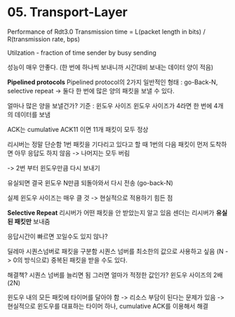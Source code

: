 # 05. Transport-Layer

Performance of Rdt3.0
Transmission time = L(packet length in bits) / R(transmission rate, bps)

Utilzation - fraction of time sender by busy sending

성능이 매우 안좋다. (한 번에 하나씩 보내니까 시간대비 보내는 데이터 양이 적음)

**Pipelined protocols**
Pipelined protocol의 2가지 일반적인 형태 : go-Back-N, selective repeat
-> 둘다 한 번에 많은 양의 패킷을 보낼 수 있다.

얼마나 많은 양을 보낼건가?
기준 : 윈도우 사이즈
윈도우 사이즈가 4라면 한 번에 4개의 데이터를 보냄

ACK는 cumulative 
ACK11 이면 11개 패킷이 모두 정상

리시버는 정말 단순함
1번 패킷을 기다리고 있다고 할 때 1번의 다음 패킷이 먼저 도착하면 아무 응답도 하지 않음 -> 나머지는 모두 버림

-> 2번 부터 윈도우만큼 다시 보내기

유실되면 결국 윈도우 N만큼 되돌아와서 다시 전송 (go-back-N)

실제 윈도우 사이즈는 매우 클 것
-> 현실적으로 적용하기 힘든 점

**Selective Repeat**
리시버가 어떤 패킷을 안 받았는지 알고 있음
센더는 리시버가 **유실된 패킷만** 보내줌

응답시간이 빠르면 꼬일수도 있지 않나?

딜레마
시퀀스넘버로 패킷을 구분함
시퀀스 넘버를 최소한의 값으로 사용하고 싶음
(N -> 0의 방식으로)
중복된 패킷을 받을 수도 있다.

해결책? 시퀀스 넘버를 늘리면 됨
그러면 얼마가 적정한 값인가?
윈도우 사이즈의 2배 (2N)

윈도우 내의 모든 패킷에 타이머를 달아야 함
-> 리소스 부담이 된다는 문제가 있음
-> 현실적으로 윈도우를 대표하는 타이머 하나, cumulative ACK를 이용해서 해결
